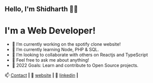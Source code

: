 
## Hello, I'm Shidharth 👨‍💻
# I'm a Web Developer!

-   🔭 I’m currently working on the spotify clone website!
-   🌱 I’m currently learning Node, PHP & SQL.
-   👯 I’m looking to collaborate with others on Reactjs and TypeScript
-   💬 Feel free to ask me about anything!
-   🥅 2022 Goals: Learn and contribute to Open Source projects.
  
📫 [Contact][email] **|**
🏡 [website][website] **|** 
👔 [linkedin][linkedin] **|**

[email]: mailto:sidlimboo@gmail.com
[website]: https://shidharthlimboo.netlify.app
[linkedin]: https://www.linkedin.com/in/shidharth-limboo/
